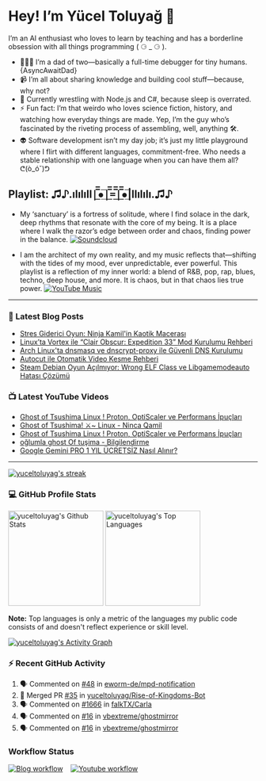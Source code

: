 # Hey! I’m Yücel Toluyağ 👋

I’m an AI enthusiast who loves to learn by teaching and has a borderline obsession with all things programming ( ⚆ _ ⚆ ).

- 👨‍👧‍👦 I’m a dad of two—basically a full-time debugger for tiny humans. {AsyncAwaitDad}
- 📹 I’m all about sharing knowledge and building cool stuff—because, why not?
- 🎒 Currently wrestling with Node.js and C#, because sleep is overrated.
- ⚡ Fun fact: I’m that weirdo who loves science fiction, history, and watching how everyday things are made. Yep, I’m the guy who’s fascinated by the riveting process of assembling, well, anything 🛠️.
- 👽 Software development isn’t my day job; it’s just my little playground where I flirt with different languages, commitment-free. Who needs a stable relationship with one language when you can have them all? ᕦ(ò_óˇ)ᕤ

## Playlist: ♫♪.ılılıll|̲̅̅●̲̅̅|̲̅̅=̲̅̅|̲̅̅●̲̅̅|llılılı.♫♪

- My ‘sanctuary’ is a fortress of solitude, where I find solace in the dark, deep rhythms that resonate with the core of my being. It is a place where I walk the razor’s edge between order and chaos, finding power in the balance.  [![Soundcloud](https://img.shields.io/badge/Soundcloud-FF3300?logo=Soundcloud&logoColor=darkwhite)](https://soundcloud.com/yuceltoluyag)

- I am the architect of my own reality, and my music reflects that—shifting with the tides of my mood, ever unpredictable, ever powerful. This playlist is a reflection of my inner world: a blend of R&B, pop, rap, blues, techno, deep house, and more. It is chaos, but in that chaos lies true power. [![YouTube Music](https://img.shields.io/badge/YouTube_Music-FF0000?logo=youtube-music&logoColor=a970ff)](https://www.youtube.com/playlist?list=PLKaWgYyghzWEkpHyRsCTw_yRgcjQLmAPM)

------


### 📕 Latest Blog Posts

<!-- BLOG-POST-LIST:START -->
- [Stres Giderici Oyun: Ninja Kamil&#39;in Kaotik Macerası](https://yuceltoluyag.github.io/ninja-kamil-ghost-of-tsushima-linux-macerasi/)
- [Linux’ta Vortex ile “Clair Obscur: Expedition 33” Mod Kurulumu Rehberi](https://yuceltoluyag.github.io/linux-vortex-clair-obscur-expedition-33-mod-kurulumu/)
- [Arch Linux&#39;ta dnsmasq ve dnscrypt-proxy ile Güvenli DNS Kurulumu](https://yuceltoluyag.github.io/arch-linux-dnsmasq-dnscrypt-proxy/)
- [Autocut ile Otomatik Video Kesme Rehberi](https://yuceltoluyag.github.io/autocut-otomatik-video-kesme-markdown-rehberi/)
- [Steam Debian Oyun Açılmıyor: Wrong ELF Class ve Libgamemodeauto Hatası Çözümü](https://yuceltoluyag.github.io/steam-debian-oyun-acilmiyor-wrong-elf-class-libgamemodeauto-hatasi-cozumu/)
<!-- BLOG-POST-LIST:END -->


### 📺 Latest YouTube Videos

<!-- YOUTUBE:START -->
- [Ghost of Tsushima Linux ! Proton, OptiScaler ve Performans İpuçları](https://www.youtube.com/watch?v=R4zbnIoE5hk)
- [Ghost of Tsushima! ⚔️~  Linux -  Ninca Qamil](https://www.youtube.com/watch?v=igYBOo35Q-k)
- [Ghost of Tsushima Linux ! Proton, OptiScaler ve Performans İpuçları](https://www.youtube.com/watch?v=GhBn04kMchw)
- [oğlumla ghost Of tuşima - Bilgilendirme](https://www.youtube.com/watch?v=0eZYxn4t1Rw)
- [Google Gemini PRO 1 YIL ÜCRETSİZ Nasıl Alınır?](https://www.youtube.com/shorts/yXZu7xbXH9w)
<!-- YOUTUBE:END -->
-----------

<!-- GitHub Readme Streak Stats - https://github.com/yuceltoluyag/github-readme-streak-stats -->
  <p>
    <a href="https://github.com/yuceltoluyag/github-readme-streak-stats">
      <!-- Use https://streak-stats.demolab.com or self-host with your own Vercel app - visit https://git.io/streak-stats for instructions -->
      <img title="🔥 Get streak stats for your profile at git.io/streak-stats" alt="yuceltoluyag's streak" src="https://github-readme-streak-stats-eight.vercel.app/?user=yuceltoluyag&theme=monokai-metallian&hide_border=true&short_numbers=true"/>
    </a>
   
  </p>

  <h3>💻 GitHub Profile Stats</h3>

  <!-- https://github.com/anuraghazra/github-readme-stats -->

 <img alt="yuceltoluyag's Github Stats" src="https://denvercoder1-github-readme-stats.vercel.app/api/?username=yuceltoluyag&show_icons=true&include_all_commits=true&count_private=true&theme=react&hide_border=true&bg_color=1F222E&title_color=F85D7F&icon_color=F8D866" height="192px"/>
  <img alt="yuceltoluyag's Top Languages" src="https://denvercoder1-github-readme-stats.vercel.app/api/top-langs/?username=yuceltoluyag&langs_count=8&layout=compact&theme=react&hide_border=true&bg_color=1F222E&title_color=F85D7F&icon_color=F8D866&hide=Jupyter%20Notebook,Roff" height="192px"/>
  <br/>

  <b>Note:</b> Top languages is only a metric of the languages my public code consists of and doesn't reflect experience or skill level.
  
  <!-- https://github.com/ashutosh00710/github-readme-activity-graph -->

  <a href="https://github.com/ashutosh00710/github-readme-activity-graph"><img alt="yuceltoluyag's Activity Graph" src="https://github-readme-activity-graph.vercel.app/graph/?username=yuceltoluyag&bg_color=1F222E&color=F8D866&line=F85D7F&point=FFFFFF&hide_border=true" /></a>

  <h3>⚡ Recent GitHub Activity</h3>

  <!-- https://github.com/jamesgeorge007/github-activity-readme -->
  <!--START_SECTION:activity-->

1. 🗣 Commented on [#48](https://github.com/eworm-de/mpd-notification/issues/48) in [eworm-de/mpd-notification](https://github.com/eworm-de/mpd-notification)
2. 🎉 Merged PR [#35](https://github.com/yuceltoluyag/Rise-of-Kingdoms-Bot/pull/35) in [yuceltoluyag/Rise-of-Kingdoms-Bot](https://github.com/yuceltoluyag/Rise-of-Kingdoms-Bot)
3. 🗣 Commented on [#1666](https://github.com/falkTX/Carla/issues/1666) in [falkTX/Carla](https://github.com/falkTX/Carla)
4. 🗣 Commented on [#16](https://github.com/vbextreme/ghostmirror/issues/16) in [vbextreme/ghostmirror](https://github.com/vbextreme/ghostmirror)
5. 🗣 Commented on [#16](https://github.com/vbextreme/ghostmirror/issues/16) in [vbextreme/ghostmirror](https://github.com/vbextreme/ghostmirror)
<!--END_SECTION:activity-->

</details>


### Workflow Status

[![Blog workflow](https://github.com/yuceltoluyag/yuceltoluyag/actions/workflows/blog-post-workflow.yml/badge.svg)](https://github.com/yuceltoluyag/yuceltoluyag/actions/workflows/blog-post-workflow.yml)
&nbsp;&nbsp;
[![Youtube workflow](https://github.com/yuceltoluyag/yuceltoluyag/actions/workflows/youtube-workflow.yml/badge.svg)](https://github.com/yuceltoluyag/yuceltoluyag/actions/workflows/youtube-workflow.yml)
